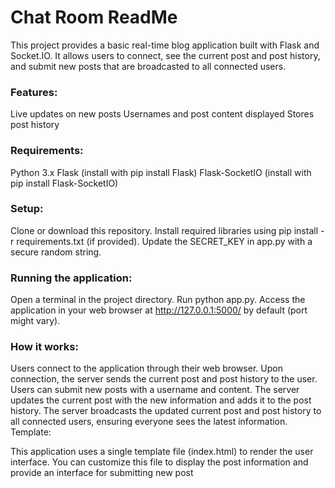 # Chat Room ReadMe


This project provides a basic real-time blog application built with Flask and Socket.IO. It allows users to connect, see the current post and post history, and submit new posts that are broadcasted to all connected users.

### Features:
Live updates on new posts
Usernames and post content displayed
Stores post history


### Requirements:
Python 3.x
Flask (install with pip install Flask)
Flask-SocketIO (install with pip install Flask-SocketIO)


### Setup:
Clone or download this repository.
Install required libraries using pip install -r requirements.txt (if provided).
Update the SECRET_KEY in app.py with a secure random string.


### Running the application:
Open a terminal in the project directory.
Run python app.py.
Access the application in your web browser at http://127.0.0.1:5000/ by default (port might vary).


### How it works:
Users connect to the application through their web browser.
Upon connection, the server sends the current post and post history to the user.
Users can submit new posts with a username and content.
The server updates the current post with the new information and adds it to the post history.
The server broadcasts the updated current post and post history to all connected users, ensuring everyone sees the latest information.
Template:

This application uses a single template file (index.html) to render the user interface. You can customize this file to display the post information and provide an interface for submitting new post